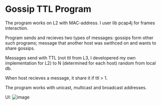 # Gossip TTL Program
The program works on L2 with MAC-address. I user lib pcap4j for frames interaction. 

Program sends and recieves two types of messages: gossips form other such programs; message that another host was swithced on and wants to share gossips. 

Messages send with TTL (not ttl from L3, I developered my own implementation for L2) to N (determined for each host) random from local db.

When host recieves a message, it share it if ttl > 1.

The program works with unicast, multicast and broadcast addresses.

UI:
![image]("https://raw.githubusercontent.com/manturovDan/GossipTTL/master/dumps/screen.png")
